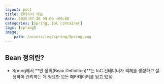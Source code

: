 ```yaml
---
layout: post
title: 컨테이너 개요
date: 2025-07-30 09:00 +09:00
categories: [Spring, IoC Container]
tags: [spring]
image:
    path: /assets/img/spring/Spring.png
---
```


## Bean 정의란?

- Spring에서 **빈 정의(Bean Definition)**는 IoC 컨테이너가 객체를 생성하고 설정하며 관리하는 데 필요한 모든 메타데이터를 담고 있음

